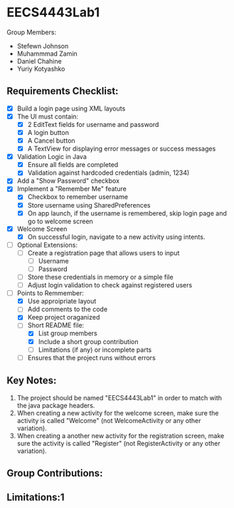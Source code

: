# EECS4443Lab1

Group Members:
- Stefewn Johnson
- Muhammmad Zamin
- Daniel Chahine
- Yuriy Kotyashko

## Requirements Checklist:
- [x] Build a login page using XML layouts
- [x] The UI must contain:
  - [x] 2 EditText fields for username and password
  - [x] A login button
  - [x] A Cancel button
  - [x] A TextView for displaying error messages or success messages
- [x] Validation Logic in Java
  - [x] Ensure all fields are completed 
  - [x] Validation against hardcoded credentials (admin, 1234)
- [x] Add a "Show Password" checkbox
- [x] Implement a "Remember Me" feature
  - [x] Checkbox to remember username
  - [x] Store username using SharedPreferences
  - [x] On app launch, if the username is remembered, skip login page and go to welcome screen
- [x] Welcome Screen
  - [x] On successful login, navigate to a new activity using intents.
- [ ] Optional Extensions:
  - [ ] Create a registration page that allows users to input
    - [ ] Username
    - [ ] Password
  - [ ] Store these credentials in memory or a simple file
  - [ ] Adjust login validation to check against registered users
- [ ] Points to Remmember:
  - [x] Use approipriate layout 
  - [ ] Add comments to the code
  - [x] Keep project oraganized
  - [ ] Short README file:
    - [x] List group members
    - [x] Include a short group contribution
    - [ ] Limitations (if any) or incomplete parts
  - [ ] Ensures that the project runs without errors

## Key Notes:
1. The project should be named "EECS4443Lab1" in order to match with the java package headers.
2. When creating a new activity for the welcome screen, make sure the activity is called "Welcome" (not WelcomeActivity or any other variation).
3. When creating a another new activity for the registration screen, make sure the activity is called "Register" (not RegisterActivity or any other variation).

## Group Contributions:

## Limitations:1